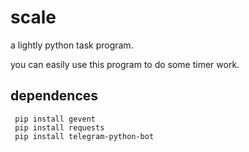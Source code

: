 # scale

a lightly python task program.

you can easily use this program to do some timer work.

## dependences

```
 pip install gevent
 pip install requests
 pip install telegram-python-bot
```
